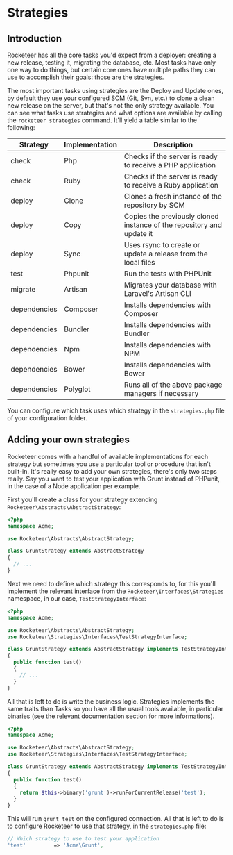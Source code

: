 # Strategies

## Introduction

Rocketeer has all the core tasks you'd expect from a deployer: creating a new release, testing it, migrating the database, etc. Most tasks have only one way to do things, but certain core ones have multiple paths they can use to accomplish their goals: those are the strategies.

The most important tasks using strategies are the Deploy and Update ones, by default they use your configured SCM (Git, Svn, etc.) to clone a clean new release on the server, but that's not the only strategy available. You can see what tasks use strategies and what options are available by calling the `rocketeer strategies` command. It'll yield a table similar to the following:

| Strategy       | Implementation   | Description                                                             |
| -------------- | ---------------- | ----------------------------------------------------------------------- |
| check          | Php              | Checks if the server is ready to receive a PHP application              |
| check          | Ruby             | Checks if the server is ready to receive a Ruby application             |
| deploy         | Clone            | Clones a fresh instance of the repository by SCM                        |
| deploy         | Copy             | Copies the previously cloned instance of the repository and update it   |
| deploy         | Sync             | Uses rsync to create or update a release from the local files           |
| test           | Phpunit          | Run the tests with PHPUnit                                              |
| migrate        | Artisan          | Migrates your database with Laravel's Artisan CLI                       |
| dependencies   | Composer         | Installs dependencies with Composer                                     |
| dependencies   | Bundler          | Installs dependencies with Bundler                                      |
| dependencies   | Npm              | Installs dependencies with NPM                                          |
| dependencies   | Bower            | Installs dependencies with Bower                                        |
| dependencies   | Polyglot         | Runs all of the above package managers if necessary                     |

You can configure which task uses which strategy in the `strategies.php` file of your configuration folder.

## Adding your own strategies

Rocketeer comes with a handful of available implementations for each strategy but sometimes you use a particular tool or procedure that isn't built-in. It's really easy to add your own strategies, there's only two steps really. Say you want to test your application with Grunt instead of PHPunit, in the case of a Node application per example.

First you'll create a class for your strategy extending `Rocketeer\Abstracts\AbstractStrategy`:

```php
<?php
namespace Acme;

use Rocketeer\Abstracts\AbstractStrategy;

class GruntStrategy extends AbstractStrategy
{
  // ...
}
```

Next we need to define which strategy this corresponds to, for this you'll implement the relevant interface from the `Rocketeer\Interfaces\Strategies` namespace, in our case, `TestStrategyInterface`:


```php
<?php
namespace Acme;

use Rocketeer\Abstracts\AbstractStrategy;
use Rocketeer\Strategies\Interfaces\TestStrategyInterface;

class GruntStrategy extends AbstractStrategy implements TestStrategyInterface
{
  public function test()
  {
    // ...
  }
}
```

All that is left to do is write the business logic. Strategies implements the same traits than Tasks so you have all the usual tools available, in particular binaries (see the relevant documentation section for more informations).


```php
<?php
namespace Acme;

use Rocketeer\Abstracts\AbstractStrategy;
use Rocketeer\Strategies\Interfaces\TestStrategyInterface;

class GruntStrategy extends AbstractStrategy implements TestStrategyInterface
{
  public function test()
  {
    return $this->binary('grunt')->runForCurrentRelease('test');
  }
}
```

This will run `grunt test` on the configured connection. All that is left to do is to configure Rocketeer to use that strategy, in the `strategies.php` file:

```php
// Which strategy to use to test your application
'test'         => 'Acme\Grunt',
```
